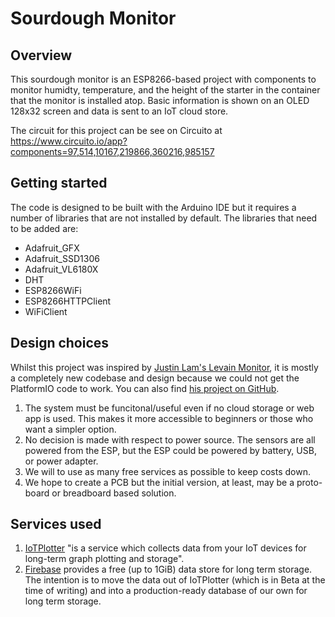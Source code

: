 # Sourdough Monitor

## Overview

This sourdough monitor is an ESP8266-based project with components to monitor humidty, temperature, and the height of the starter in the container that the monitor is installed atop. Basic information is shown on an OLED 128x32 screen and data is sent to an IoT cloud store.

The circuit for this project can be see on Circuito at https://www.circuito.io/app?components=97,514,10167,219866,360216,985157

## Getting started

The code is designed to be built with the Arduino IDE but it requires a number of libraries that are not installed by default. The libraries that need to be added are:

-  Adafruit_GFX
-  Adafruit_SSD1306
-  Adafruit_VL6180X
-  DHT
-  ESP8266WiFi
-  ESP8266HTTPClient
-  WiFiClient

## Design choices

Whilst this project was inspired by [Justin Lam's Levain Monitor](https://www.justinmklam.com/posts/2021/02/levain-monitor/), it is mostly a completely new codebase and design because we could not get the PlatformIO code to work. You can also find [his project on GitHub](https://github.com/justinmklam/iot-sourdough-starter-monitor).

1. The system must be funcitonal/useful even if no cloud storage or web app is used. This makes it more accessible to beginners or those who want a simpler option.
1. No decision is made with respect to power source. The sensors are all powered from the ESP, but the ESP could be powered by battery, USB, or power adapter.
1. We will to use as many free services as possible to keep costs down.
1. We hope to create a PCB but the initial version, at least, may be a proto-board or breadboard based solution.

## Services used

1. [IoTPlotter](http://iotplotter.com/) "is a service which collects data from your IoT devices for long-term graph plotting and storage".
1. [Firebase](https://firebase.google.com/) provides a free (up to 1GiB) data store for long term storage. The intention is to move the data out of IoTPlotter (which is in Beta at the time of writing) and into a production-ready database of our own for long term storage.
